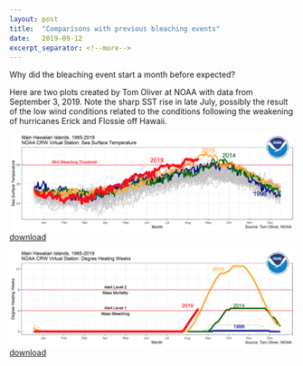 ```yaml
---
layout: post
title:  "Comparisons with previous bleaching events"
date:   2019-09-12
excerpt_separator: <!--more-->
---
```


Why did the bleaching event start a month before expected?

Here are two plots created by Tom Oliver at NOAA with data from September 3, 2019. Note the sharp SST rise in late July, possibly the result of the low wind conditions related to the conditions following the weakening of hurricanes Erick and Flossie off Hawaii. 

![sst](/assets/sst.png)
[download](/assets/sst.png)

<!--more-->

![dhw](/assets/dhw.png)
[download](/assets/dhw.png)
